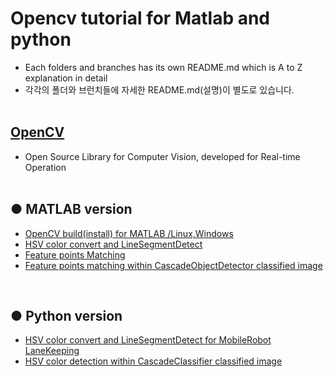 # Opencv tutorial for Matlab and python
+ Each folders and branches has its own README.md which is A to Z explanation in detail
+ 각각의 폴더와 브런치들에 자세한 README.md(설명)이 별도로 있습니다.
</br></br>

## [OpenCV](https://opencv.org/)
+ Open Source Library for Computer Vision, developed for Real-time Operation
<br><br>
## ● MATLAB version
+ [OpenCV build(install) for MATLAB /Linux,Windows](https://github.com/engcang/Opencv_tutorial_Matlab_and_python/tree/master/OpenCV_build_MATLAB)
+ [HSV color convert and LineSegmentDetect](https://github.com/engcang/Opencv_tutorial_Matlab_and_python/tree/master/HSV_cvt_LSD_MATLAB)
+ [Feature points Matching](https://github.com/engcang/Opencv_tutorial_Matlab_and_python/tree/master/Featurepoints_match_MATLAB)
+ [Feature points matching within CascadeObjectDetector classified image]()
<br>

## ● Python version
+ [HSV color convert and LineSegmentDetect for MobileRobot LaneKeeping]()
+ [HSV color detection within CascadeClassifier classified image]()
